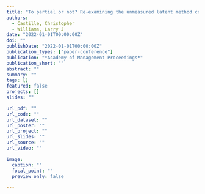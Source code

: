 ```yaml
---
title: "To partial or not? Re-examining the unmeasured latent method construct (ULMC)"
authors:
  - Castille, Christopher
  - Williams, Larry J
date: "2022-01-01T00:00:00Z"
doi: ""
publishDate: "2022-01-01T00:00:00Z"
publication_types: ["paper-conference"]
publication: "*Academy of Management Proceedings*"
publication_short: ""
abstract: ""
summary: ""
tags: []
featured: false
projects: []
slides: ""

url_pdf: ""
url_code: ""
url_dataset: ""
url_poster: ""
url_project: ""
url_slides: ""
url_source: ""
url_video: ""

image:
  caption: ""
  focal_point: ""
  preview_only: false

---
```

